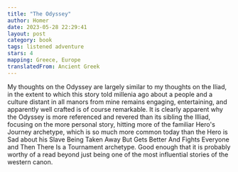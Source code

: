 ```yaml
---
title: "The Odyssey"
author: Homer
date: 2023-05-28 22:29:41
layout: post
category: book
tags: listened adventure
stars: 4
mapping: Greece, Europe
translatedFrom: Ancient Greek
---
```


My thoughts on the Odyssey are largely similar to my thoughts on the Iliad, in the extent to which this story told millenia ago about a people and a culture distant in all manors from mine remains engaging, entertaining, and apparently well crafted is of course remarkable. It is clearly apparent why the Odyssey is more referenced and revered than its sibling the Illiad, focusing on the more personal story, hitting more of the familiar Hero's Journey archetype, which is so much more common today than the Hero is Sad about his Slave Being Taken Away But Gets Better And Fights Everyone and Then There Is a Tournament archetype. Good enough that it is probably worthy of a read beyond just being one of the most influential stories of the western canon.
